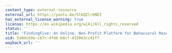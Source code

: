 ```yaml
---
content_type: external-resource
external_url: https://youtu.be/SlkQZlr6NEI
has_external_license_warning: true
license: https://en.wikipedia.org/wiki/All_rights_reserved
status: ''
title: 'FindingFive: An Online, Non-Profit Platform for Behavioral Research'
uid: 5a0dc69e-c67c-4fd6-b0cf-d15063cc41f7
wayback_url: ''
---
```

